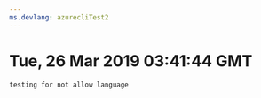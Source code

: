 ```yaml
---
ms.devlang: azurecliTest2
---
```

# Tue, 26 Mar 2019 03:41:44 GMT

```azurecliTest2
testing for not allow language
```

